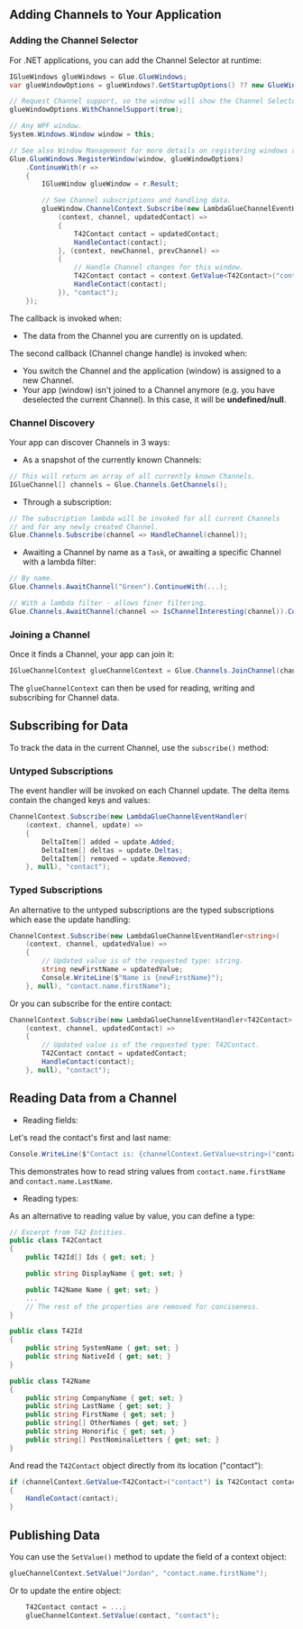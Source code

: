 ## Adding Channels to Your Application

### Adding the Channel Selector

For .NET applications, you can add the Channel Selector at runtime:

```csharp
IGlueWindows glueWindows = Glue.GlueWindows;
var glueWindowOptions = glueWindows?.GetStartupOptions() ?? new GlueWindowOptions();

// Request Channel support, so the window will show the Channel Selector.
glueWindowOptions.WithChannelSupport(true);

// Any WPF window.
System.Windows.Window window = this;

// See also Window Management for more details on registering windows as Glue42 Windows.
Glue.GlueWindows.RegisterWindow(window, glueWindowOptions)
    .ContinueWith(r =>
    {
        IGlueWindow glueWindow = r.Result;

        // See Channel subscriptions and handling data.
        glueWindow.ChannelContext.Subscribe(new LambdaGlueChannelEventHandler<T42Contact>(
            (context, channel, updatedContact) =>
            {
                T42Contact contact = updatedContact;
                HandleContact(contact);
            }, (context, newChannel, prevChannel) => 
            {
                // Handle Channel changes for this window.
                T42Contact contact = context.GetValue<T42Contact>("contact");
                HandleContact(contact);
            }), "contact");
    });
```

The callback is invoked when:
- The data from the Channel you are currently on is updated.

The second callback (Channel change handle) is invoked when:
- You switch the Channel and the application (window) is assigned to a new Channel. 
- Your app (window) isn't joined to a Channel anymore (e.g. you have deselected the current Channel). In this case, it will be **undefined/null**.

### Channel Discovery

Your app can discover Channels in 3 ways:

- As a snapshot of the currently known Channels:

```csharp
// This will return an array of all currently known Channels.
IGlueChannel[] channels = Glue.Channels.GetChannels();
```

- Through a subscription:

```csharp
// The subscription lambda will be invoked for all current Channels 
// and for any newly created Channel.
Glue.Channels.Subscribe(channel => HandleChannel(channel));
```

- Awaiting a Channel by name as a `Task`, or awaiting a specific Channel with a lambda filter:

```csharp
// By name.
Glue.Channels.AwaitChannel("Green").ContinueWith(...);

// With a lambda filter - allows finer filtering.
Glue.Channels.AwaitChannel(channel => IsChannelInteresting(channel)).ContinueWith(...);
```

### Joining a Channel

Once it finds a Channel, your app can join it:

```csharp
IGlueChannelContext glueChannelContext = Glue.Channels.JoinChannel(channel);
```

The `glueChannelContext` can then be used for reading, writing and subscribing for Channel data.

## Subscribing for Data

To track the data in the current Channel, use the `subscribe()` method:

### Untyped Subscriptions

The event handler will be invoked on each Channel update. The delta items contain the changed keys and values:

```csharp
ChannelContext.Subscribe(new LambdaGlueChannelEventHandler(
    (context, channel, update) =>
    {
        DeltaItem[] added = update.Added;
        DeltaItem[] deltas = update.Deltas;
        DeltaItem[] removed = update.Removed;
    }, null), "contact");
```

### Typed Subscriptions

An alternative to the untyped subscriptions are the typed subscriptions which ease the update handling:

```csharp
ChannelContext.Subscribe(new LambdaGlueChannelEventHandler<string>(
    (context, channel, updatedValue) =>
    {
        // Updated value is of the requested type: string.
        string newFirstName = updatedValue;
        Console.WriteLine($"Name is {newFirstName}");
    }, null), "contact.name.firstName");
```

Or you can subscribe for the entire contact:

```csharp
ChannelContext.Subscribe(new LambdaGlueChannelEventHandler<T42Contact>(
    (context, channel, updatedContact) =>
    {
        // Updated value is of the requested type: T42Contact.
        T42Contact contact = updatedContact;
        HandleContact(contact);
    }, null), "contact");
```

## Reading Data from a Channel

- Reading fields:

Let's read the contact's first and last name:

```csharp
Console.WriteLine($"Contact is: {channelContext.GetValue<string>("contact.name.firstName")} {channelContext.GetValue("contact.name.lastName")}");
```

This demonstrates how to read string values from `contact.name.firstName` and `contact.name.LastName`.

- Reading types:

As an alternative to reading value by value, you can define a type:

```csharp
// Excerpt from T42 Entities.
public class T42Contact
{
    public T42Id[] Ids { get; set; }

    public string DisplayName { get; set; }

    public T42Name Name { get; set; }
    ...
    // The rest of the properties are removed for conciseness.
}

public class T42Id
{
    public string SystemName { get; set; }
    public string NativeId { get; set; }
}

public class T42Name
{
    public string CompanyName { get; set; }
    public string LastName { get; set; }
    public string FirstName { get; set; }
    public string[] OtherNames { get; set; }
    public string Honorific { get; set; }
    public string[] PostNominalLetters { get; set; }
}

```

And read the `T42Contact` object directly from its location ("contact"):

```csharp
if (channelContext.GetValue<T42Contact>("contact") is T42Contact contact)
{
    HandleContact(contact);
}
```

## Publishing Data

You can use the `SetValue()` method to update the field of a context object:

```csharp
glueChannelContext.SetValue("Jordan", "contact.name.firstName");
```
Or to update the entire object:

```csharp
    T42Contact contact = ...;
    glueChannelContext.SetValue(contact, "contact");
``` 